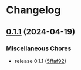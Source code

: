 # Changelog

## [0.1.1](https://github.com/hairyhenderson/go-fsimpl/compare/v0.1.0...v0.1.1) (2024-04-19)


### Miscellaneous Chores

* release 0.1.1 ([5ffaf92](https://github.com/hairyhenderson/go-fsimpl/commit/5ffaf9259077f64f7ed42e533300148ee6baee30))

